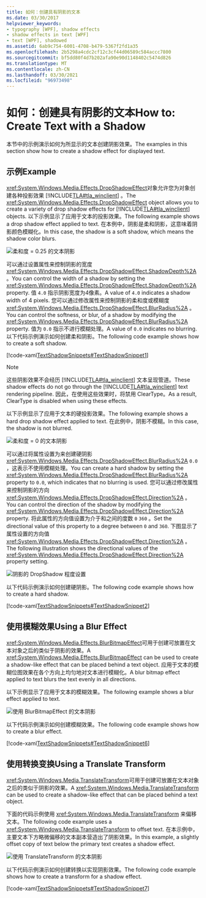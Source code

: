 ```yaml
---
title: 如何：创建具有阴影的文本
ms.date: 03/30/2017
helpviewer_keywords:
- typography [WPF], shadow effects
- shadow effects in text [WPF]
- text [WPF], shadowed
ms.assetid: 6ab9c754-6001-4708-b479-5367f2fd1a35
ms.openlocfilehash: 2b5298a4cdc2cf12c3cf44d06589c584accc7800
ms.sourcegitcommit: bf5dd80f4d7b202afa90e90d1148402c5474d826
ms.translationtype: MT
ms.contentlocale: zh-CN
ms.lasthandoff: 03/30/2021
ms.locfileid: "96973498"
---
```

# <a name="how-to-create-text-with-a-shadow"></a><span data-ttu-id="3027a-102">如何：创建具有阴影的文本</span><span class="sxs-lookup"><span data-stu-id="3027a-102">How to: Create Text with a Shadow</span></span>
<span data-ttu-id="3027a-103">本节中的示例演示如何为所显示的文本创建阴影效果。</span><span class="sxs-lookup"><span data-stu-id="3027a-103">The examples in this section show how to create a shadow effect for displayed text.</span></span>  
  
## <a name="example"></a><span data-ttu-id="3027a-104">示例</span><span class="sxs-lookup"><span data-stu-id="3027a-104">Example</span></span>  
 <span data-ttu-id="3027a-105"><xref:System.Windows.Media.Effects.DropShadowEffect>对象允许您为对象创建各种投影效果 [!INCLUDE[TLA#tla_winclient](../../../includes/tlasharptla-winclient-md.md)] 。</span><span class="sxs-lookup"><span data-stu-id="3027a-105">The <xref:System.Windows.Media.Effects.DropShadowEffect> object allows you to create a variety of drop shadow effects for [!INCLUDE[TLA#tla_winclient](../../../includes/tlasharptla-winclient-md.md)] objects.</span></span> <span data-ttu-id="3027a-106">以下示例显示了应用于文本的投影效果。</span><span class="sxs-lookup"><span data-stu-id="3027a-106">The following example shows a drop shadow effect applied to text.</span></span> <span data-ttu-id="3027a-107">在本例中，阴影是柔和阴影，这意味着阴影颜色模糊化。</span><span class="sxs-lookup"><span data-stu-id="3027a-107">In this case, the shadow is a soft shadow, which means the shadow color blurs.</span></span>  
  
 ![柔和度 &#61; 0.25 的文本阴影](./media/how-to-create-text-with-a-shadow/drop-shadow-text-effect.jpg)
  
 <span data-ttu-id="3027a-109">可以通过设置属性来控制阴影的宽度 <xref:System.Windows.Media.Effects.DropShadowEffect.ShadowDepth%2A> 。</span><span class="sxs-lookup"><span data-stu-id="3027a-109">You can control the width of a shadow by setting the <xref:System.Windows.Media.Effects.DropShadowEffect.ShadowDepth%2A> property.</span></span> <span data-ttu-id="3027a-110">值 `4.0` 指示阴影宽度为4像素。</span><span class="sxs-lookup"><span data-stu-id="3027a-110">A value of `4.0` indicates a shadow width of 4 pixels.</span></span> <span data-ttu-id="3027a-111">您可以通过修改属性来控制阴影的柔和度或模糊度 <xref:System.Windows.Media.Effects.DropShadowEffect.BlurRadius%2A> 。</span><span class="sxs-lookup"><span data-stu-id="3027a-111">You can control the softness, or blur, of a shadow by modifying the <xref:System.Windows.Media.Effects.DropShadowEffect.BlurRadius%2A> property.</span></span> <span data-ttu-id="3027a-112">值为 `0.0` 指示不进行模糊处理。</span><span class="sxs-lookup"><span data-stu-id="3027a-112">A value of `0.0` indicates no blurring.</span></span> <span data-ttu-id="3027a-113">以下代码示例演示如何创建柔和阴影。</span><span class="sxs-lookup"><span data-stu-id="3027a-113">The following code example shows how to create a soft shadow.</span></span>  
  
 [!code-xaml[TextShadowSnippets#TextShadowSnippet1](~/samples/snippets/csharp/VS_Snippets_Wpf/TextShadowSnippets/CS/SingleShadows.xaml#textshadowsnippet1)]  
  
> [!NOTE]
> <span data-ttu-id="3027a-114">这些阴影效果不会经历 [!INCLUDE[TLA#tla_winclient](../../../includes/tlasharptla-winclient-md.md)] 文本呈现管道。</span><span class="sxs-lookup"><span data-stu-id="3027a-114">These shadow effects do not go through the [!INCLUDE[TLA#tla_winclient](../../../includes/tlasharptla-winclient-md.md)] text rendering pipeline.</span></span> <span data-ttu-id="3027a-115">因此，在使用这些效果时，将禁用 ClearType。</span><span class="sxs-lookup"><span data-stu-id="3027a-115">As a result, ClearType is disabled when using these effects.</span></span>  
  
 <span data-ttu-id="3027a-116">以下示例显示了应用于文本的硬投影效果。</span><span class="sxs-lookup"><span data-stu-id="3027a-116">The following example shows a hard drop shadow effect applied to text.</span></span> <span data-ttu-id="3027a-117">在此例中，阴影不模糊。</span><span class="sxs-lookup"><span data-stu-id="3027a-117">In this case, the shadow is not blurred.</span></span>  
  
 ![柔和度 &#61; 0 的文本阴影](./media/how-to-create-text-with-a-shadow/text-shadow-softness.jpg)
  
 <span data-ttu-id="3027a-119">可以通过将属性设置为来创建硬阴影 <xref:System.Windows.Media.Effects.DropShadowEffect.BlurRadius%2A> `0.0` ，这表示不使用模糊处理。</span><span class="sxs-lookup"><span data-stu-id="3027a-119">You can create a hard shadow by setting the <xref:System.Windows.Media.Effects.DropShadowEffect.BlurRadius%2A> property to `0.0`, which indicates that no blurring is used.</span></span> <span data-ttu-id="3027a-120">您可以通过修改属性来控制阴影的方向 <xref:System.Windows.Media.Effects.DropShadowEffect.Direction%2A> 。</span><span class="sxs-lookup"><span data-stu-id="3027a-120">You can control the direction of the shadow by modifying the <xref:System.Windows.Media.Effects.DropShadowEffect.Direction%2A> property.</span></span> <span data-ttu-id="3027a-121">将此属性的方向值设置为介于和之间的度数 `0` `360` 。</span><span class="sxs-lookup"><span data-stu-id="3027a-121">Set the directional value of this property to a degree between `0` and `360`.</span></span> <span data-ttu-id="3027a-122">下图显示了属性设置的方向值 <xref:System.Windows.Media.Effects.DropShadowEffect.Direction%2A> 。</span><span class="sxs-lookup"><span data-stu-id="3027a-122">The following illustration shows the directional values of the <xref:System.Windows.Media.Effects.DropShadowEffect.Direction%2A> property setting.</span></span>  
  
 ![阴影的 DropShadow 程度设置](./media/how-to-create-text-with-a-shadow/drop-shadow-degree-setting.png)
  
 <span data-ttu-id="3027a-124">以下代码示例演示如何创建硬阴影。</span><span class="sxs-lookup"><span data-stu-id="3027a-124">The following code example shows how to create a hard shadow.</span></span>  
  
 [!code-xaml[TextShadowSnippets#TextShadowSnippet2](~/samples/snippets/csharp/VS_Snippets_Wpf/TextShadowSnippets/CS/SingleShadows.xaml#textshadowsnippet2)]  
  
## <a name="using-a-blur-effect"></a><span data-ttu-id="3027a-125">使用模糊效果</span><span class="sxs-lookup"><span data-stu-id="3027a-125">Using a Blur Effect</span></span>  
 <span data-ttu-id="3027a-126"><xref:System.Windows.Media.Effects.BlurBitmapEffect>可用于创建可放置在文本对象之后的类似于阴影的效果。</span><span class="sxs-lookup"><span data-stu-id="3027a-126">A <xref:System.Windows.Media.Effects.BlurBitmapEffect> can be used to create a shadow-like effect that can be placed behind a text object.</span></span> <span data-ttu-id="3027a-127">应用于文本的模糊位图效果在各个方向上均匀地对文本进行模糊化。</span><span class="sxs-lookup"><span data-stu-id="3027a-127">A blur bitmap effect applied to text blurs the text evenly in all directions.</span></span>  
  
 <span data-ttu-id="3027a-128">以下示例显示了应用于文本的模糊效果。</span><span class="sxs-lookup"><span data-stu-id="3027a-128">The following example shows a blur effect applied to text.</span></span>  
  
 ![使用 BlurBitmapEffect 的文本阴影](./media/how-to-create-text-with-a-shadow/text-shadow-blur-effect.jpg)  
  
 <span data-ttu-id="3027a-130">以下代码示例演示如何创建模糊效果。</span><span class="sxs-lookup"><span data-stu-id="3027a-130">The following code example shows how to create a blur effect.</span></span>  
  
 [!code-xaml[TextShadowSnippets#TextShadowSnippet6](~/samples/snippets/csharp/VS_Snippets_Wpf/TextShadowSnippets/CS/BlurShadows.xaml#textshadowsnippet6)]  
  
## <a name="using-a-translate-transform"></a><span data-ttu-id="3027a-131">使用转换变换</span><span class="sxs-lookup"><span data-stu-id="3027a-131">Using a Translate Transform</span></span>  
 <span data-ttu-id="3027a-132"><xref:System.Windows.Media.TranslateTransform>可用于创建可放置在文本对象之后的类似于阴影的效果。</span><span class="sxs-lookup"><span data-stu-id="3027a-132">A <xref:System.Windows.Media.TranslateTransform> can be used to create a shadow-like effect that can be placed behind a text object.</span></span>  
  
 <span data-ttu-id="3027a-133">下面的代码示例使用 <xref:System.Windows.Media.TranslateTransform> 来偏移文本。</span><span class="sxs-lookup"><span data-stu-id="3027a-133">The following code example uses a <xref:System.Windows.Media.TranslateTransform> to offset text.</span></span> <span data-ttu-id="3027a-134">在本示例中，主要文本下方略微偏移的文本副本营造出了阴影效果。</span><span class="sxs-lookup"><span data-stu-id="3027a-134">In this example, a slightly offset copy of text below the primary text creates a shadow effect.</span></span>  
  
 ![使用 TranslateTransform 的文本阴影](./media/how-to-create-text-with-a-shadow/text-transform-shadow-effect.jpg)
  
 <span data-ttu-id="3027a-136">以下代码示例演示如何创建转换以实现阴影效果。</span><span class="sxs-lookup"><span data-stu-id="3027a-136">The following code example shows how to create a transform for a shadow effect.</span></span>  
  
 [!code-xaml[TextShadowSnippets#TextShadowSnippet7](~/samples/snippets/csharp/VS_Snippets_Wpf/TextShadowSnippets/CS/TransformShadows.xaml#textshadowsnippet7)]
